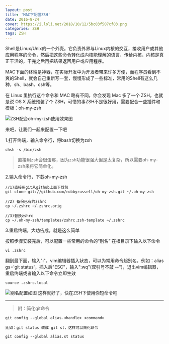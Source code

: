 ```yaml
---
layout: post
title: 'MAC下配置ZSH'
date: 2016-8-24
cover: https://i.loli.net/2018/10/12/5bc03f507cf03.png
categories: ZSH
tags: ZSH
---
```


Shell是Linux/Unix的一个外壳。它负责外界与Linux内核的交互，接收用户或其他应用程序的命令，然后把这些命令转化成内核能理解的语言，传给内核，内核是真正干活的，干完之后再把结果返回用户或应用程序。

MAC下面的终端是神器，在实际开发中为开发者带来许多方便，而程序员看到不爽的Shell，就会自己重新写一套，慢慢形成了一些标准，常用的Shell有这么几种，sh、bash、csh等。

在 Linux 里执行这个命令和 MAC 略有不同，你会发现 Mac 多了一个 ZSH，也就是说 OS X 系统预装了个 ZSH，可惜的事ZSH不是很好用，需要配合一些插件和模板：oh-my-zsh

![ZSH配合oh-my-zsh使用效果图](http://upload-images.jianshu.io/upload_images/1712780-0d009c638e8b94eb.jpg?imageMogr2/auto-orient/strip%7CimageView2/2/w/1240)

来吧，让我们一起来配置一下吧

1.打开终端，输入命令行，将bash切换为zsh
```
chsh -s /bin/zsh
```
>直接用zsh会很蛋疼，因为zsh功能很强大但是太复杂，所以需要oh-my-zsh来将它简单化。

2.输入命令行，下载oh-my-zsh
```
//1)直接用git从github上面下载包
git clone git://github.com/robbyrussell/oh-my-zsh.git ~/.oh-my-zsh 
```
```
//2) 备份已有的zshrc
cp ~/.zshrc ~/.zshrc.orig
```
```
//3)替换zshrc
cp ~/.oh-my-zsh/templates/zshrc.zsh-template ~/.zshrc
```
3.重启终端，大功告成，就是这么简单

按照步骤安装完后，可以配置一些常用的命令的“别名”
在根目录下输入以下命令
```
vi .zshrc
```
翻到最下面，输入"i"，vim编辑器插入状态，可以为常用命令起别名，例如：alias gs='git status'，插入后"ESC"，输入":wq"(双引号不敲 --")，退出vim编辑器，重启终端或者输入以下命令立即生效
```
source .zshrc.local
```
![别名配置如图](http://upload-images.jianshu.io/upload_images/1712780-9e5568668755fa8c.jpg?imageMogr2/auto-orient/strip%7CimageView2/2/w/1240)
这样就好了，快在ZSH下使用你短命令吧

***
>附：简化git命令

```
git config --global alias.<handle> <command>

比如：git status 改成 git st，这样可以简化命令

git config --global alias.st status
```

